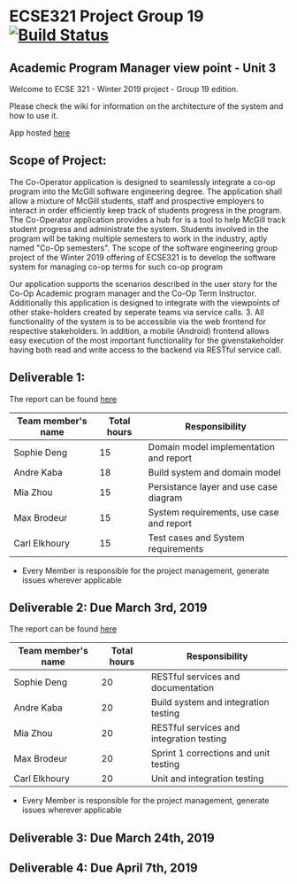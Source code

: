 # ECSE321 Project Group 19 [![Build Status](https://travis-ci.com/McGill-ECSE321-Winter2019/ecse321-group-project-19-1.svg?token=E9CzzJJTQAzyqtGXvYx8&branch=master)](https://travis-ci.com/McGill-ECSE321-Winter2019/ecse321-group-project-19-1)

## Academic Program Manager view point - Unit 3

Welcome to ECSE 321 - Winter 2019 project - Group 19 edition.

Please check the wiki for information on the architecture of the system and how to use it.

App hosted [here](https://cooperator-backend-260.herokuapp.com/)

## Scope of Project:
  The Co-Operator application is designed to seamlessly integrate a co-op program into the McGill software engineering degree. The application shall allow a mixture of McGill students, staff and prospective employers to interact in order efficiently keep track of students progress in the program. The Co-Operator application provides a hub for is a tool to help McGill track student progress and administrate the system. Students involved in the program will be taking multiple semesters to work in the industry, aptly named "Co-Op semesters". The scope of the software engineering group project of the Winter 2019 offering of ECSE321 is to develop the software system for managing co-op terms for such co-op program
  
  Our application supports the scenarios described in the user story for the Co-Op Academic program manager and the Co-Op Term Instructor. Additionally this application is designed to integrate with the viewpoints of other stake-holders created by seperate teams via service calls. 3. All functionality of the system is to be accessible via the web frontend for respective stakeholders. In addition, a mobile (Android) frontend allows easy execution of the most important functionality for the givenstakeholder having both read and write access to the backend via RESTful service call.


## Deliverable 1:
The report can be found [here](https://github.com/McGill-ECSE321-Winter2019/ecse321-group-project-19-1/wiki/Deliverable-1-Report)

|Team member's name |Total hours |Responsibility         |
|-------------------|------------|-----------------------|
|Sophie Deng        |    15      |         Domain model implementation and report              |
|Andre Kaba         |    18      |         Build system and domain model              |
|Mia Zhou           |    15      |         Persistance layer and use case diagram             |
|Max Brodeur        |    15      |         System requirements, use case and report             |
|Carl Elkhoury      |    15      |         Test cases and System requirements              |
* Every Member is responsible for the project management, generate issues wherever applicable

## Deliverable 2: Due March 3rd, 2019
The report can be found [here](https://github.com/McGill-ECSE321-Winter2019/ecse321-group-project-19-1/wiki/Deliverable-2-Report)

|Team member's name |Total hours |Responsibility         |
|-------------------|------------|-----------------------|
|Sophie Deng        |     20       |         RESTful services and documentation              |
|Andre Kaba         |     20       |         Build system and integration testing              |
|Mia Zhou           |     20       |         RESTful services and integration testing             |
|Max Brodeur        |     20      |         Sprint 1 corrections and unit testing             |
|Carl Elkhoury      |     20       |         Unit and integration testing              |
* Every Member is responsible for the project management, generate issues wherever applicable

## Deliverable 3: Due March 24th, 2019

## Deliverable 4: Due April 7th, 2019

